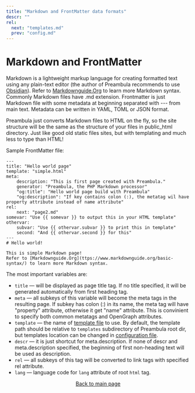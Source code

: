 ```yaml
---
title: "Markdown and FrontMatter data formats"
descr: ""
rel:
  next: "templates.md"
  prev: "config.md"
---
```

# Markdown and FrontMatter

Markdown is a lightweight markup language for creating formatted text using any plain-text editor (the author of Preambula recommends to use [Obsidian](https://obsidian.md/)). Refer to [Markdownguide.Org](ttps://www.markdownguide.org/basic-syntax/) to learn more Markdown syntax. Commonly Markdown files have .md extension. Frontmatter is just Markdown file with some metadata at beginning separated with --- from main text. Metadata can be written in YAML, TOML or JSON format.

Preambula just converts Markdown files to HTML on the fly, so the site structure will be the same as the structure of your files in public_html directory. Just like good old static files sites, but with templating and much less to type than HTML!

Sample FrontMatter file:

    ---
    title: "Hello world page"
    template: "simple.html"
    meta:
        description: "This is first page created with Preambula."
        generator: "Preambula, the PHP Markdown processor"
        "og:title": "Hello world page build with Preambula"
        "og:description": "If key contains colon (:), the metatag wil have property attribute instead of name attribute"
    rel:
        next: "page2.md"
    somevar: "Use {{ somevar }} to output this in your HTML template"
    othervar:
        subvar: "Use {{ othervar.subvar }} to print this in template"
        second: "And {{ othervar.second }} for this"
    ---
    # Hello world!

    This is simple Markdown page! 
    Refer to [Markdownguide.Org](ttps://www.markdownguide.org/basic-syntax/) to learn more Markdown syntax. 

The most important variables are:

* `title` — will be displayed as page title tag. If no title specified, it will be generated automatically from first heading tag. 
* `meta` — all subkeys of this variable will become the meta tags in the resulting page. If subkey has colon (:) in its name, the meta tag will have "property" attribute, otherwise it get "name" attribute. This is convinient to specify both common metatags and OpenGraph attributes.
* `template` — the name of [template file](templates.md) to use. By default, the template path should be relative to `templates` subdirectory of Preambula root dir, but templates location can be changed in [configuration file](config.md).
* `descr` — it is just shortcut for meta.description. If none of descr and meta.description specified, the beginning of first non-heading text will be used as description.
* `rel` — all subkeys of this tag will be converted to link tags with specified rel attribute.
* `lang` — language code for `lang` attribute of root `html` tag.

<p style="display:block; text-align: center"><a href="/">Back to main page</a></p>